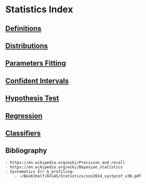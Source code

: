 # Statistics Index

## [Definitions](Definitions)

## [Distributions](Distributions/index.md)

## [Parameters Fitting](Parameters_Fitting/index.md)

## [Confident Intervals](Confident_Interval)

## [Hypothesis Test](Hypothesis_Test/index.md)

## [Regression](Regression/index.md)

## [Classifiers](Classifiers/index.md)

## Bibliography
    - https://en.wikipedia.org/wiki/Precision_and_recall
    - https://en.wikipedia.org/wiki/Bayesian_statistics
    - Systematics Err & profiling:
        - ~/BookShelf/ATLAS/Statistics/sos2014_systprof_v38.pdf
